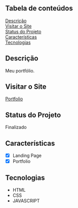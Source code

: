 ## Tabela de conteúdos
<a href="#descricao"> Descrição </a> <br/>
<a href="#visitar"> Visitar o Site </a> <br/>
<a href="#status"> Status do Projeto </a> <br/>
<a href="#caracteristicas"> Características </a> <br/>
<a href="#tecnologias"> Tecnologias </a> <br/>

<a name="descricao"/>

## Descrição
Meu portfólio.

<a name="visitar"/>

## Visitar o Site
<a href="https://saralima001.github.io/portfolio/"> Portfolio </a>

<a name="status"/>

## Status do Projeto
Finalizado

<a name="caracteristicas"/>

## Características
- [x] Landing Page
- [x] Portfolio

<a name="tecnologias"/>

## Tecnologias
- HTML
- CSS
- JAVASCRIPT
